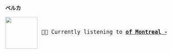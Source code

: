 ### ベルカ

<a href="https://www.youtube.com/results?search_query=of+Montreal+It&#39;s+Different+for+Girls" target="_blank">
    <img align="left" width="100" height="100" src="https:&#x2F;&#x2F;lastfm.freetls.fastly.net&#x2F;i&#x2F;u&#x2F;174s&#x2F;cc73349ebea683c46efb709667afbdfc.jpg">
</a>
<big>
    <pre>
</br><p align="left"> 🎵🎶 Currently listening to <b><a href="https://www.youtube.com/results?search_query=of+Montreal+It&#39;s+Different+for+Girls" target="_blank">of Montreal - It&#39;s Different for Girls🔗</a> </b></p>
</pre></big>
